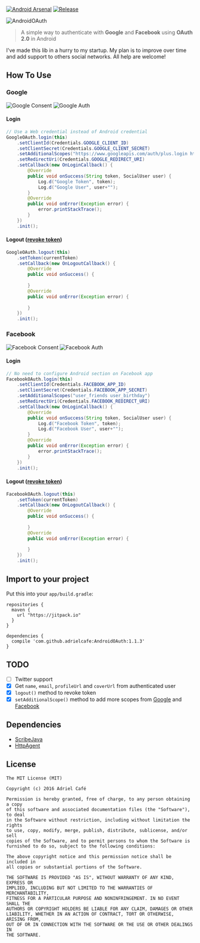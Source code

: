 [![Android Arsenal](https://img.shields.io/badge/Android%20Arsenal-AndroidOAuth-green.svg?style=true)](https://android-arsenal.com/details/1/3837) [![Release](https://jitpack.io/v/adrielcafe/AndroidOAuth.svg)](https://jitpack.io/#adrielcafe/AndroidOAuth)

![AndroidOAuth](https://raw.githubusercontent.com/adrielcafe/AndroidOAuth/master/logo.png)

> A simple way to authenticate with **Google** and **Facebook** using **OAuth 2.0** in Android

I've made this lib in a hurry to my startup. My plan is to improve over time and add support to others social networks. All help are welcome! 

## How To Use

### Google

![Google Consent](https://raw.githubusercontent.com/adrielcafe/AndroidOAuth/master/screenshots/google-consent.jpg) ![Google Auth](https://raw.githubusercontent.com/adrielcafe/AndroidOAuth/master/screenshots/google-auth.jpg)

#### Login
```java
// Use a Web credential instead of Android credential
GoogleOAuth.login(this)
    .setClientId(Credentials.GOOGLE_CLIENT_ID)
    .setClientSecret(Credentials.GOOGLE_CLIENT_SECRET)
    .setAdditionalScopes("https://www.googleapis.com/auth/plus.login https://www.googleapis.com/auth/user.birthday.read")
    .setRedirectUri(Credentials.GOOGLE_REDIRECT_URI)
    .setCallback(new OnLoginCallback() {
        @Override
        public void onSuccess(String token, SocialUser user) {
            Log.d("Google Token", token);
            Log.d("Google User", user+"");
        }
        @Override
        public void onError(Exception error) {
            error.printStackTrace();
        }
    })
    .init();
```

#### Logout ([revoke token](https://developers.google.com/identity/protocols/OAuth2WebServer#tokenrevoke))
```java
GoogleOAuth.logout(this)
    .setToken(currentToken)
    .setCallback(new OnLogoutCallback() {
        @Override
        public void onSuccess() {
            
        }
        @Override
        public void onError(Exception error) {
            
        }
    })
    .init();
```

### Facebook

![Facebook Consent](https://raw.githubusercontent.com/adrielcafe/AndroidOAuth/master/screenshots/facebook-consent.jpg) ![Facebook Auth](https://raw.githubusercontent.com/adrielcafe/AndroidOAuth/master/screenshots/facebook-auth.jpg)

#### Login
```java
// No need to configure Android section on Facebook app
FacebookOAuth.login(this)
    .setClientId(Credentials.FACEBOOK_APP_ID)
    .setClientSecret(Credentials.FACEBOOK_APP_SECRET)
    .setAdditionalScopes("user_friends user_birthday")
    .setRedirectUri(Credentials.FACEBOOK_REDIRECT_URI)
    .setCallback(new OnLoginCallback() {
        @Override
        public void onSuccess(String token, SocialUser user) {
            Log.d("Facebook Token", token);
            Log.d("Facebook User", user+"");
        }
        @Override
        public void onError(Exception error) {
            error.printStackTrace();
        }
    })
    .init();
```

#### Logout ([revoke token](https://developers.facebook.com/docs/facebook-login/permissions/requesting-and-revoking#revokelogin))
```java
FacebookOAuth.logout(this)
    .setToken(currentToken)
    .setCallback(new OnLogoutCallback() {
        @Override
        public void onSuccess() {
            
        }
        @Override
        public void onError(Exception error) {
            
        }
    })
    .init();
```


## Import to your project
Put this into your `app/build.gradle`:
```
repositories {
  maven {
    url "https://jitpack.io"
  }
}

dependencies {
  compile 'com.github.adrielcafe:AndroidOAuth:1.1.3'
}
```

## TODO
- [ ] Twitter support
- [X] Get `name`, `email`, `profileUrl` and `coverUrl` from authenticated user
- [X] `logout()` method to revoke token
- [X] `setAdditionalScope()` method to add more scopes from [Google](https://developers.google.com/identity/protocols/googlescopes) and [Facebook](https://developers.facebook.com/docs/facebook-login/permissions)

## Dependencies
* [ScribeJava](https://github.com/scribejava/scribejava)
* [HttpAgent](https://github.com/studioidan/HttpAgent)

## License
```
The MIT License (MIT)

Copyright (c) 2016 Adriel Café

Permission is hereby granted, free of charge, to any person obtaining a copy
of this software and associated documentation files (the "Software"), to deal
in the Software without restriction, including without limitation the rights
to use, copy, modify, merge, publish, distribute, sublicense, and/or sell
copies of the Software, and to permit persons to whom the Software is
furnished to do so, subject to the following conditions:

The above copyright notice and this permission notice shall be included in
all copies or substantial portions of the Software.

THE SOFTWARE IS PROVIDED "AS IS", WITHOUT WARRANTY OF ANY KIND, EXPRESS OR
IMPLIED, INCLUDING BUT NOT LIMITED TO THE WARRANTIES OF MERCHANTABILITY,
FITNESS FOR A PARTICULAR PURPOSE AND NONINFRINGEMENT. IN NO EVENT SHALL THE
AUTHORS OR COPYRIGHT HOLDERS BE LIABLE FOR ANY CLAIM, DAMAGES OR OTHER
LIABILITY, WHETHER IN AN ACTION OF CONTRACT, TORT OR OTHERWISE, ARISING FROM,
OUT OF OR IN CONNECTION WITH THE SOFTWARE OR THE USE OR OTHER DEALINGS IN
THE SOFTWARE.
```
